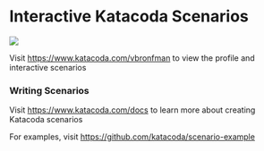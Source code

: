 # Interactive Katacoda Scenarios

[![](http://shields.katacoda.com/katacoda/vbronfman/count.svg)](https://www.katacoda.com/vbronfman "Get your profile on Katacoda.com")

Visit https://www.katacoda.com/vbronfman to view the profile and interactive scenarios

### Writing Scenarios
Visit https://www.katacoda.com/docs to learn more about creating Katacoda scenarios

For examples, visit https://github.com/katacoda/scenario-example
